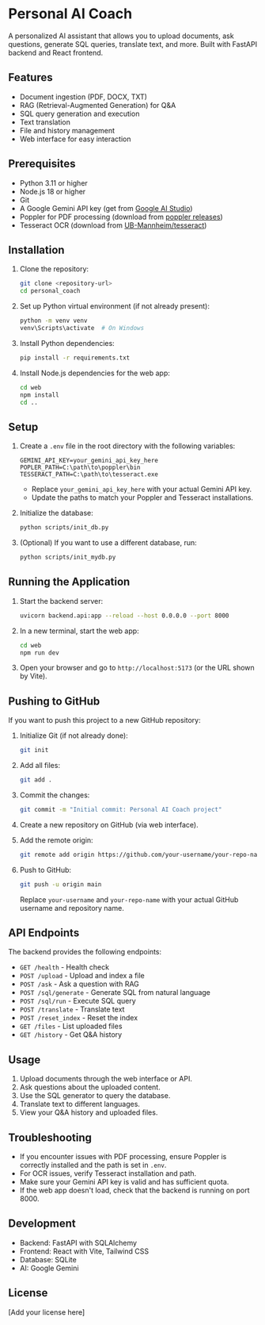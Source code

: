 # Personal AI Coach

A personalized AI assistant that allows you to upload documents, ask questions, generate SQL queries, translate text, and more. Built with FastAPI backend and React frontend.

## Features

- Document ingestion (PDF, DOCX, TXT)
- RAG (Retrieval-Augmented Generation) for Q&A
- SQL query generation and execution
- Text translation
- File and history management
- Web interface for easy interaction

## Prerequisites

- Python 3.11 or higher
- Node.js 18 or higher
- Git
- A Google Gemini API key (get from [Google AI Studio](https://makersuite.google.com/app/apikey))
- Poppler for PDF processing (download from [poppler releases](https://blog.alivate.com.au/poppler-windows/))
- Tesseract OCR (download from [UB-Mannheim/tesseract](https://github.com/UB-Mannheim/tesseract/wiki))

## Installation

1. Clone the repository:
   ```bash
   git clone <repository-url>
   cd personal_coach
   ```

2. Set up Python virtual environment (if not already present):
   ```bash
   python -m venv venv
   venv\Scripts\activate  # On Windows
   ```

3. Install Python dependencies:
   ```bash
   pip install -r requirements.txt
   ```

4. Install Node.js dependencies for the web app:
   ```bash
   cd web
   npm install
   cd ..
   ```

## Setup

1. Create a `.env` file in the root directory with the following variables:
   ```
   GEMINI_API_KEY=your_gemini_api_key_here
   POPLER_PATH=C:\path\to\poppler\bin
   TESSERACT_PATH=C:\path\to\tesseract.exe
   ```

   - Replace `your_gemini_api_key_here` with your actual Gemini API key.
   - Update the paths to match your Poppler and Tesseract installations.

2. Initialize the database:
   ```bash
   python scripts/init_db.py
   ```

3. (Optional) If you want to use a different database, run:
   ```bash
   python scripts/init_mydb.py
   ```

## Running the Application

1. Start the backend server:
   ```bash
   uvicorn backend.api:app --reload --host 0.0.0.0 --port 8000
   ```

2. In a new terminal, start the web app:
   ```bash
   cd web
   npm run dev
   ```

3. Open your browser and go to `http://localhost:5173` (or the URL shown by Vite).

## Pushing to GitHub

If you want to push this project to a new GitHub repository:

1. Initialize Git (if not already done):
   ```bash
   git init
   ```

2. Add all files:
   ```bash
   git add .
   ```

3. Commit the changes:
   ```bash
   git commit -m "Initial commit: Personal AI Coach project"
   ```

4. Create a new repository on GitHub (via web interface).

5. Add the remote origin:
   ```bash
   git remote add origin https://github.com/your-username/your-repo-name.git
   ```

6. Push to GitHub:
   ```bash
   git push -u origin main
   ```

   Replace `your-username` and `your-repo-name` with your actual GitHub username and repository name.

## API Endpoints

The backend provides the following endpoints:

- `GET /health` - Health check
- `POST /upload` - Upload and index a file
- `POST /ask` - Ask a question with RAG
- `POST /sql/generate` - Generate SQL from natural language
- `POST /sql/run` - Execute SQL query
- `POST /translate` - Translate text
- `POST /reset_index` - Reset the index
- `GET /files` - List uploaded files
- `GET /history` - Get Q&A history

## Usage

1. Upload documents through the web interface or API.
2. Ask questions about the uploaded content.
3. Use the SQL generator to query the database.
4. Translate text to different languages.
5. View your Q&A history and uploaded files.

## Troubleshooting

- If you encounter issues with PDF processing, ensure Poppler is correctly installed and the path is set in `.env`.
- For OCR issues, verify Tesseract installation and path.
- Make sure your Gemini API key is valid and has sufficient quota.
- If the web app doesn't load, check that the backend is running on port 8000.

## Development

- Backend: FastAPI with SQLAlchemy
- Frontend: React with Vite, Tailwind CSS
- Database: SQLite
- AI: Google Gemini

## License

[Add your license here]
